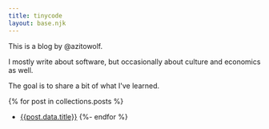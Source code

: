 ```yaml
---
title: tinycode
layout: base.njk
---
```


This is a blog by @azitowolf.

I mostly write about software, but occasionally about culture and economics as well.

The goal is to share a bit of what I've learned.

{% for post in collections.posts %}
- [{{post.data.title}}]({{post.url}})
{%- endfor %}